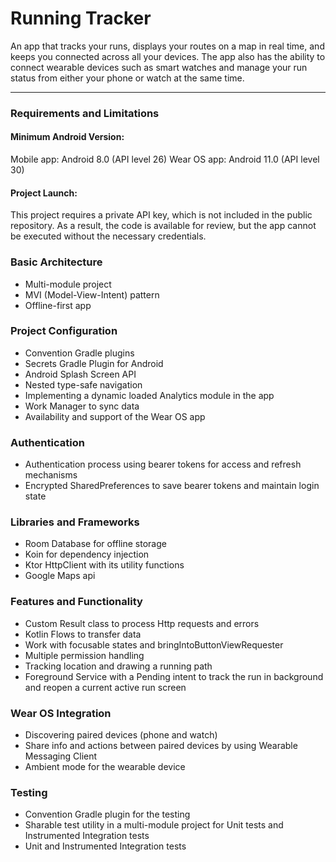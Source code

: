 # Running Tracker

An app that tracks your runs, displays your routes on a map in real time, and keeps you connected
across all your devices. The app also has the ability to connect wearable devices such as smart
watches and manage your run status from either your phone or watch at the same time.

---

### Requirements and Limitations

#### Minimum Android Version:
Mobile app: Android 8.0 (API level 26)
Wear OS app: Android 11.0 (API level 30)

#### Project Launch:
This project requires a private API key, which is not included in the public repository. As a
result, the code is available for review, but the app cannot be executed without the necessary
credentials.

### Basic Architecture
- Multi-module project
- MVI (Model-View-Intent) pattern
- Offline-first app

### Project Configuration
- Convention Gradle plugins
- Secrets Gradle Plugin for Android
- Android Splash Screen API
- Nested type-safe navigation
- Implementing a dynamic loaded Analytics module in the app
- Work Manager to sync data
- Availability and support of the Wear OS app

### Authentication
- Authentication process using bearer tokens for access and refresh mechanisms
- Encrypted SharedPreferences to save bearer tokens and maintain login state

### Libraries and Frameworks
- Room Database for offline storage
- Koin for dependency injection
- Ktor HttpClient with its utility functions
- Google Maps api

### Features and Functionality
- Custom Result class to process Http requests and errors
- Kotlin Flows to transfer data
- Work with focusable states and bringIntoButtonViewRequester
- Multiple permission handling
- Tracking location and drawing a running path
- Foreground Service with a Pending intent to track the run in background and reopen a current
  active run screen

### Wear OS Integration
- Discovering paired devices (phone and watch)
- Share info and actions between paired devices by using Wearable Messaging Client
- Ambient mode for the wearable device

### Testing
- Convention Gradle plugin for the testing
- Sharable test utility in a multi-module project for Unit tests and Instrumented Integration tests
- Unit and Instrumented Integration tests
